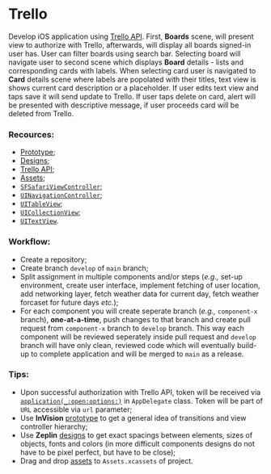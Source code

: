 # Trello
Develop iOS application using [Trello API](https://developers.trello.com/docs/api-introduction). First, **Boards** scene, will present view to authorize with Trello, afterwards, will display all boards signed-in user has. User can filter boards using search bar. Selecting board will navigate user to second scene which displays **Board** details - lists and corresponding cards with labels. When selecting card user is navigated to **Card** details scene where labels are popolated with their titles, text view is shows current card description or a placeholder. If user edits text view and taps save it will send update to Trello. If user taps delete on card, alert will be presented with descriptive message, if user proceeds card will be deleted from Trello.

### Recources:
- [Prototype](https://invis.io/GQRR3B65P2E);
- [Designs](https://zpl.io/VYr1Lom);
- [Trello API](https://developers.trello.com/docs/api-introduction);
- [Assets](https://trello-attachments.s3.amazonaws.com/5cacdd2a6b0bdc3698b3b195/5cb62aec119a4d6c3e0b515c/cb2fc3be01f3b084064eb1e2d3e1e688/assets.zip);
- [`SFSafariViewController`](https://developer.apple.com/documentation/safariservices/sfsafariviewcontroller);
- [`UINavigationController`](https://developer.apple.com/documentation/uikit/uinavigationcontroller);
- [`UITableView`](https://developer.apple.com/documentation/uikit/uitableview);
- [`UICollectionView`](https://developer.apple.com/documentation/uikit/uicollectionview);
- [`UITextView`](https://developer.apple.com/documentation/uikit/uitextview).

### Workflow:
- Create a repository;
- Create branch `develop` of `main` branch;
- Split assignment in multiple components and/or steps (_e.g.,_ set-up environment, create user interface, implement fetching of user location, add networking layer, fetch weather data for current day, fetch weather forcaset for future days _etc._);
- For each component you will create seperate branch (_e.g.,_ `component-x` branch), **one-at-a-time**, push changes to that branch and create pull request from `component-x` branch to `develop` branch. This way each component will be reviewed seperately inside pull request and `develop` branch will have only clean, reviewed code which will eventually build-up to complete application and will be merged to `main` as a release.

### Tips:
- Upon successful authorization with Trello API, token will be received via [`application(_:open:options:)`](https://developer.apple.com/documentation/uikit/uiapplicationdelegate/1623112-application) in `AppDelegate` class. Token will be part of `URL` accessible via `url` parameter;
- Use **InVision** [prototype](https://invis.io/GQRR3B65P2E) to get a general idea of transitions and view controller hierarchy;
- Use **Zeplin** [designs](https://zpl.io/VYr1Lom) to get exact spacings between elements, sizes of objects, fonts and colors (in more difficult components designs do not have to be pixel perfect, but have to be close);
- Drag and drop [assets](https://trello-attachments.s3.amazonaws.com/5cacdd2a6b0bdc3698b3b195/5cb62aec119a4d6c3e0b515c/cb2fc3be01f3b084064eb1e2d3e1e688/assets.zip) to `Assets.xcassets` of project.
